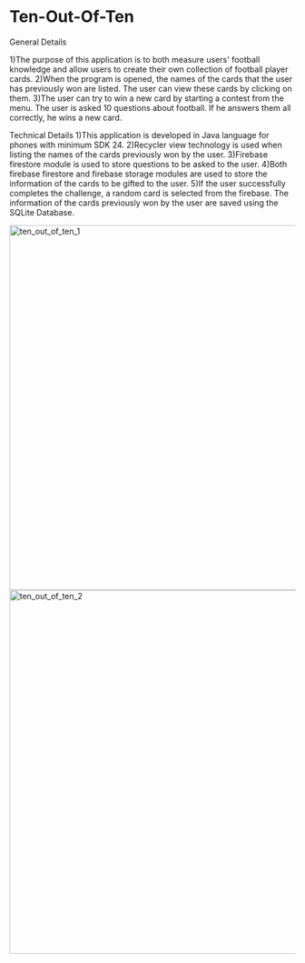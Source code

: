 # Ten-Out-Of-Ten
General Details

1)The purpose of this application is to both measure users' football knowledge and allow users to create their own collection of football player cards.
2)When the program is opened, the names of the cards that the user has previously won are listed. The user can view these cards by clicking on them.
3)The user can try to win a new card by starting a contest from the menu. The user is asked 10 questions about football. If he answers them all correctly, he wins a new card.

Technical Details
1)This application is developed in Java language for phones with minimum SDK 24.
2)Recycler view technology is used when listing the names of the cards previously won by the user.
3)Firebase firestore module is used to store questions to be asked to the user.
4)Both firebase firestore and firebase storage modules are used to store the information of the cards to be gifted to the user.
5)If the user successfully completes the challenge, a random card is selected from the firebase. The information of the cards previously won by the user are saved using the SQLite Database.

<img width="642" alt="ten_out_of_ten_1" src="https://github.com/canozgan/Ten-Out-Of-Ten/assets/129083272/4c30c7ff-1fa6-4397-9e30-5978104017df">
<img width="640" alt="ten_out_of_ten_2" src="https://github.com/canozgan/Ten-Out-Of-Ten/assets/129083272/f6ebe0f4-1ef2-4ae6-a198-181841e05bbd">
